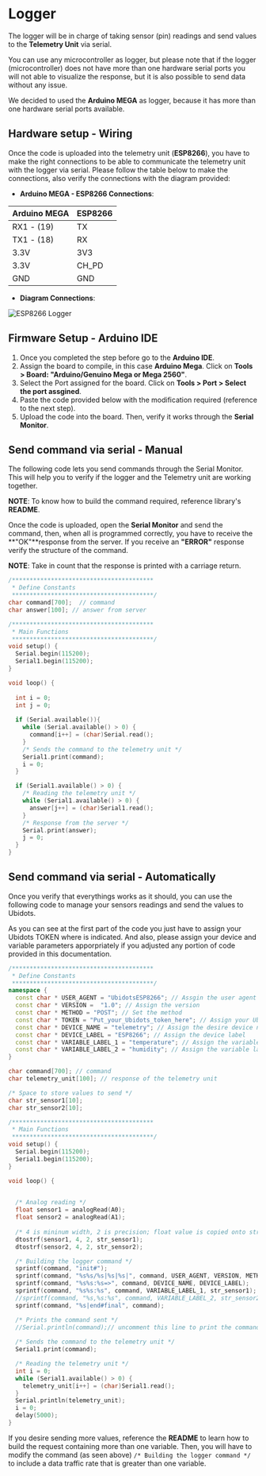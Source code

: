 # Logger 

The logger will be in charge of taking sensor (pin) readings and send values to the **Telemetry Unit** via serial. 

You can use any microcontroller as logger, but please note that if the logger (microcontroller) does not have more than one hardware serial ports you will not able to visualize the response, but it is also possible to send data without any issue.

We decided to used the **Arduino MEGA** as logger, because it has more than one hardware serial ports available. 

## Hardware setup - Wiring

Once the code is uploaded into the telemetry unit (**ESP8266**), you have to make the right connections to be able to communicate the telemetry unit with the logger via serial. Please follow the table below to make the connections, also verify the connections with the diagram provided:

* **Arduino MEGA - ESP8266 Connections**:

Arduino MEGA | ESP8266
-------------|---------
RX1 - (19) | TX
TX1 - (18) | RX 
3.3V | 3V3
3.3V | CH_PD 
GND | GND

* **Diagram Connections**:

![ESP8266 Logger](https://cdn2.hubspot.net/hubfs/329717/Documentation%20files/images/ArduinoMEGA_ESP8266_Logger.png) 


## Firmware Setup - Arduino IDE 

1. Once you completed the step before go to the **Arduino IDE**.
2. Assign the board to compile, in this case **Arduino Mega**. Click on **Tools > Board: "Arduino/Genuino Mega or Mega 2560"**.
3. Select the Port assigned for the board. Click on **Tools > Port > Select the port assgined**.
4. Paste the code provided below with the modification required (reference to the next step).
5. Upload the code into the board. Then, verify it works through the **Serial Monitor**. 

## Send command via serial - Manual 

The following code lets you send commands through the Serial Monitor. This will help you to verify if the logger and the Telemetry unit are working together. 

**NOTE**: To know how to build the command required, reference library's **README**. 

Once the code is uploaded, open the **Serial Monitor** and send the command, then, when all is programmed correctly, you have to receive the **"OK"**response from the server. If you receive an **"ERROR"** response verify the structure of the command.

**NOTE**: Take in count that the response is printed with a carriage return.

```c++
/****************************************
 * Define Constants
 ****************************************/
char command[700];  // command
char answer[100]; // answer from server

/****************************************
 * Main Functions
 ****************************************/ 
void setup() {
  Serial.begin(115200);
  Serial1.begin(115200);
}

void loop() {
  
  int i = 0;
  int j = 0;
  
  if (Serial.available()){
    while (Serial.available() > 0) {
      command[i++] = (char)Serial.read();
    }  
    /* Sends the command to the telemetry unit */
    Serial1.print(command); 
    i = 0;
  } 

  if (Serial1.available() > 0) {
    /* Reading the telemetry unit */
    while (Serial1.available() > 0) {
      answer[j++] = (char)Serial1.read();
    }
    /* Response from the server */
    Serial.print(answer);
    j = 0;
  }
}
```

## Send command via serial - Automatically 

Once you verify that everythings works as it should, you can use the following code to manage your sensors readings and send the values to Ubidots.

As you can see at the first part of the code you just have to assign your Ubidots TOKEN where is indicated. And also, please assign your device and variable parameters apporpriately if you adjusted any portion of code provided in this documentation. 

```c++
/****************************************
 * Define Constants
 ****************************************/
namespace {
  const char * USER_AGENT = "UbidotsESP8266"; // Assgin the user agent
  const char * VERSION =  "1.0"; // Assign the version 
  const char * METHOD = "POST"; // Set the method
  const char * TOKEN = "Put_your_Ubidots_token_here"; // Assign your Ubidots TOKEN
  const char * DEVICE_NAME = "telemetry"; // Assign the desire device name 
  const char * DEVICE_LABEL = "ESP8266"; // Assign the device label 
  const char * VARIABLE_LABEL_1 = "temperature"; // Assign the variable label 
  const char * VARIABLE_LABEL_2 = "humidity"; // Assign the variable label
}

char command[700]; // command
char telemetry_unit[100]; // response of the telemetry unit

/* Space to store values to send */
char str_sensor1[10];
char str_sensor2[10];

/****************************************
 * Main Functions
 ****************************************/ 
void setup() {
  Serial.begin(115200);
  Serial1.begin(115200);
}

void loop() {

  
  /* Analog reading */ 
  float sensor1 = analogRead(A0);
  float sensor2 = analogRead(A1);
  
  /* 4 is mininum width, 2 is precision; float value is copied onto str_sensor*/
  dtostrf(sensor1, 4, 2, str_sensor1);
  dtostrf(sensor2, 4, 2, str_sensor2);

  /* Building the logger command */ 
  sprintf(command, "init#");
  sprintf(command, "%s%s/%s|%s|%s|", command, USER_AGENT, VERSION, METHOD, TOKEN);
  sprintf(command, "%s%s:%s=>", command, DEVICE_NAME, DEVICE_LABEL);
  sprintf(command, "%s%s:%s", command, VARIABLE_LABEL_1, str_sensor1);
  //sprintf(command, "%s,%s:%s", command, VARIABLE_LABEL_2, str_sensor2); // uncomment this line to send sensor 2 values
  sprintf(command, "%s|end#final", command);

  /* Prints the command sent */
  //Serial.println(command);// uncomment this line to print the command
  
  /* Sends the command to the telemetry unit */
  Serial1.print(command);

  /* Reading the telemetry unit */
  int i = 0;
  while (Serial1.available() > 0) {
    telemetry_unit[i++] = (char)Serial1.read(); 
  }
  Serial.println(telemetry_unit);
  i = 0;
  delay(5000);
}
```

If you desire sending more values, reference the **README** to learn how to build the request containing more than one variable. Then, you will have to modify the command (as seen above) `/* Building the logger command */` to include a data traffic rate that is greater than one variable.



